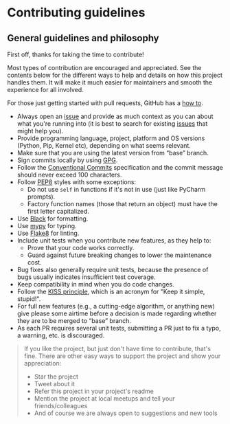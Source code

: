 # Contributing guidelines

## General guidelines and philosophy

First off, thanks for taking the time to contribute!

Most types of contribution are encouraged and appreciated. See the contents below for the different ways to help and details on how this project handles them. It will make it much easier for maintainers and smooth the experience for all involved.

For those just getting started with pull requests, GitHub has a [how to](https://help.github.com/articles/using-pull-requests/).

- Always open an [issue](https://github.com/ncklinux/LocalPythonCMS/issues/new) and provide as much context as you can about what you're running into (it is best to search for existing [issues](https://github.com/ncklinux/LocalPythonCMS/issues) that might help you).
- Provide programming language, project, platform and OS versions (Python, Pip, Kernel etc), depending on what seems relevant.
- Make sure that you are using the latest version from “base” branch.
- Sign commits locally by using [GPG](https://docs.github.com/en/authentication/managing-commit-signature-verification/signing-commits).
- Follow the [Conventional Commits](https://www.conventionalcommits.org) specification and the commit message should never exceed 100 characters.
- Follow [PEP8](https://peps.python.org/pep-0008/) styles with some exceptions:
  - Do not use `self` in functions if it's not in use (just like PyCharm prompts).
  - Factory function names (those that return an object) must have the first letter capitalized.
- Use [Black](https://github.com/psf/black) for formatting.
- Use [mypy](https://mypy-lang.org) for typing.
- Use [Flake8](https://flake8.pycqa.org) for linting.
- Include unit tests when you contribute new features, as they help to:
  - Prove that your code works correctly.
  - Guard against future breaking changes to lower the maintenance cost.
- Bug fixes also generally require unit tests, because the presence of bugs usually indicates insufficient test coverage.
- Keep compatibility in mind when you do code changes.
- Follow the [KISS principle](https://en.wikipedia.org/wiki/KISS_principle), which is an acronym for "Keep it simple, stupid!".
- For full new features (e.g., a cutting-edge algorithm, or anything new) give please some airtime before a decision is made regarding whether they are to be merged to “base” branch.
- As each PR requires several unit tests, submitting a PR just to fix a typo, a warning, etc. is discouraged.

> If you like the project, but just don't have time to contribute, that's fine. There are other easy ways to support the project and show your appreciation:
>
> - Star the project
> - Tweet about it
> - Refer this project in your project's readme
> - Mention the project at local meetups and tell your friends/colleagues
> - And of course we are always open to suggestions and new tools
